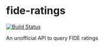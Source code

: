 # fide-ratings

[![Build Status](https://travis-ci.com/xdurana/fide-ratings.svg?branch=master)](https://travis-ci.com/xdurana/fide-ratings)

An unofficial API to query FIDE ratings
